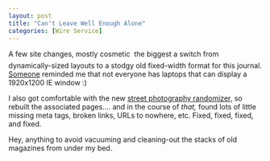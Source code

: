 ```yaml
---
layout: post
title: "Can't Leave Well Enough Alone"
categories: [Wire Service]
---
```

A few site changes, mostly cosmetic &#151; the biggest a switch from dynamically-sized layouts to a stodgy old fixed-width format for this journal. <a href="http://www.geekychick.net">Someone</a> reminded me that not everyone has laptops that can display a 1920x1200 IE window :)

I also got comfortable with the new <a href="/photo/salon/gindex.html">street photography randomizer,</a> so rebuilt the associated pages.... and in the course of <i>that,</i> found lots of little missing meta tags, broken links, URLs to nowhere, etc. Fixed, fixed, fixed, and fixed.

Hey, anything to avoid vacuuming and cleaning-out the stacks of old magazines from under my bed.


